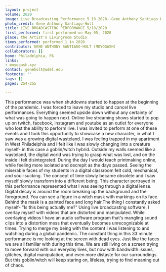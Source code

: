 ```yaml
---
layout: project
volume: 2020
image: Live_Broadcasting_Performance_5_10_2020--Gene_Anthony_Santiago_Holt__MOYOGASH_.jpg
photo_credit: Gene Anthony Santiago-Holt
title: LIVE BROADCASTING PERFORMANCE 5/10/2020
first_performed: first performed on May 05, 2020
place: the Artist's Livingroom Studio
times_performed: performed 1 in 2020
contributor: GENE ANTHONY SANTIAGO-HOLT (MOYOGASH)
collaborators: []
home: Philadelphia, PA
links:
- moyogash.xyz
contact: geneholt@udel.edu
footnote: ''
tags: []
pages: 254-255

---
```


This performance was when shutdowns started to happen at the beginning of the pandemic. I was forced to leave my studio and cancel live performances. Everything seemed upside down without any certainty of what was going to happen next. Online live streaming shows started to pop up on twitch, facebook, instagram and youtube as an outlet for everyone who lost the ability to perform live. I was invited to perform at one of these events and I took this opportunity to showcase a new character, in what I saw was a growing digital wasteland. I was feeling trapped in my apartment in West Philadelphia and I felt like I was slowly changing into a creature myself- in this case a goblin/witch hybrid. Outside my walls seemed like a wasteland, the digital world was trying to grasp what was lost, and on the inside I felt disintegrated. During the day I would teach printmaking online, while feeling more isolated and decrepit as the days passed. Seeing the miserable faces of my students in a digital classroom felt cold, mechanical, and soul-sucking. The concept of time slowly became obsolete and I saw myself slowly transform into a different being. This character portrayed in this performance represented what I was seeing through a digital lense. Digital decay is around the room breaking up the background and the foreground. You can see a figure in a witch mask with markings on its face. Behind the mask is a painted face and long hair.The thing I constantly asked myself- "Is this being actually me?" Using live broadcasting software, I overlay myself with videos that are distorted and manipulated. While overlaying videos I have an audio software program that's mangling sound clips into a distortion mess that eventually becomes unrecognizable at times. Trying to merge my being with the content I was listening to and watching during a global pandemic. The constant thing in this 33 minute performance  is me looking at the screen with dead eyes. Just like the faces we are all familiar with during this time. We are still living on a screen trying to move forward with our everyday lives, but now with bandwidth issues, glitches, digital manipulation, and even more distaste for our surroundings. But this goblin/witch will keep staring on, lifeless, trying to find meaning out of chaos. 
